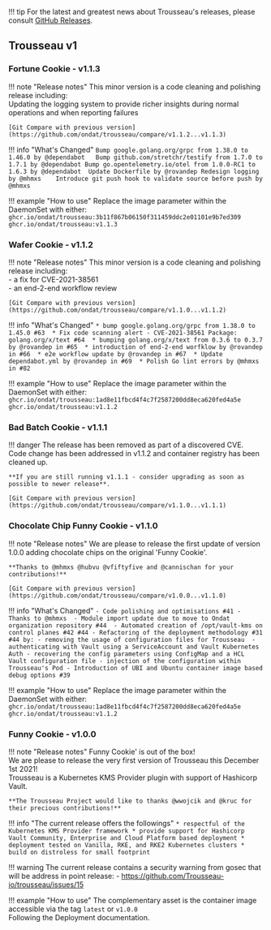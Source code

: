 !!! tip 
    For the latest and greatest news about Trousseau's releases, please consult [GitHub Releases](https://github.com/ondat/trousseau/releases).

## **Trousseau v1** 

### Fortune Cookie - v1.1.3

!!! note "Release notes"
    This minor version is a code cleaning and polishing release including:  
    Updating the logging system to provide richer insights during normal operations and when reporting failures  

    [Git Compare with previous version](https://github.com/ondat/trousseau/compare/v1.1.2...v1.1.3)


!!! info "What's Changed"
    ```
    Bump google.golang.org/grpc from 1.38.0 to 1.46.0 by @dependabot  
    Bump github.com/stretchr/testify from 1.7.0 to 1.7.1 by @dependabot
    Bump go.opentelemetry.io/otel from 1.0.0-RC1 to 1.6.3 by @dependabot 
    Update Dockerfile by @rovandep
    Redesign logging by @mhmxs   
    Introduce git push hook to validate source before push by @mhmxs 
    ```

!!! example "How to use"
    Replace the image parameter within the DaemonSet with either: 
    ```
    ghcr.io/ondat/trousseau:3b11f867b06150f311459ddc2e01101e9b7ed309
    ghcr.io/ondat/trousseau:v1.1.3
    ```

### Wafer Cookie - v1.1.2

!!! note "Release notes"
    This minor version is a code cleaning and polishing release including:  
    - a fix for CVE-2021-38561  
    - an end-2-end workflow review 

    [Git Compare with previous version](https://github.com/ondat/trousseau/compare/v1.1.0...v1.1.2)

!!! info "What's Changed"
    ```
    * bump google.golang.org/grpc from 1.38.0 to 1.45.0 #63 
    * Fix code scanning alert - CVE-2021-38561 Package: golang.org/x/text #64 
    * bumping golang.org/x/text from 0.3.6 to 0.3.7 by @rovandep in #65 
    * introduction of end-2-end worfklow by @rovandep in #66 
    * e2e workflow update by @rovandep in #67 
    * Update dependabot.yml by @rovandep in #69 
    * Polish Go lint errors by @mhmxs in #82 
    ```

!!! example "How to use"
    Replace the image parameter within the DaemonSet with either: 
    ```
    ghcr.io/ondat/trousseau:1ad8e11fbcd4f4c7f2587200dd8eca620fed4a5e
    ghcr.io/ondat/trousseau:v1.1.2
    ```

### Bad Batch Cookie - v1.1.1 
!!! danger
    The release has been removed as part of a discovered CVE.   
    Code change has been addressed in v1.1.2 and container registry has been cleaned up.    

    **If you are still running v1.1.1 - consider upgrading as soon as possible to newer release**. 

    [Git Compare with previous version](https://github.com/ondat/trousseau/compare/v1.1.0...v1.1.1)

### Chocolate Chip Funny Cookie - v1.1.0 
!!! note "Release notes"
    We are please to release the first update of version 1.0.0 adding chocolate chips on the original 'Funny Cookie'.   

    **Thanks to @mhmxs @hubvu @vfiftyfive and @cannischan for your contributions!**

    [Git Compare with previous version](https://github.com/ondat/trousseau/compare/v1.0.0...v1.1.0)

!!! info "What's Changed"
    ```
    - Code polishing and optimisations #41 - Thanks to @mhmxs 
    - Module import update due to move to Ondat organization repository #44 
    - Automated creation of /opt/vault-kms on control planes #42 #44
    - Refactoring of the deployment methodology #31 #44 by:
    - removing the usage of configuration files for Trousseau 
    - authenticating with Vault using a ServiceAccount and Vault Kubernetes Auth
    - recovering the config parameters using ConfigMap and a HCL Vault configuration file
    - injection of the configuration within Trousseau's Pod
    - Introduction of UBI and Ubuntu container image based debug options #39 
    ```

!!! example "How to use"
    Replace the image parameter within the DaemonSet with either: 
    ```
    ghcr.io/ondat/trousseau:1ad8e11fbcd4f4c7f2587200dd8eca620fed4a5e
    ghcr.io/ondat/trousseau:v1.1.2
    ```

### Funny Cookie - v1.0.0

!!! note "Release notes"
    Funny Cookie' is out of the box!   
    We are please to release the very first version of Trousseau this December 1st 2021!  
    Trousseau is a Kubernetes KMS Provider plugin with support of Hashicorp Vault.   

    **The Trousseau Project would like to thanks @wwojcik and @kruc for their precious contributions!** 
 
!!! info "The current release offers the followings"
    ```
    * respectful of the Kubernetes KMS Provider framework
    * provide support for Hashicorp Vault Community, Enterprise and Cloud Platform based deployment
    * deployment tested on Vanilla, RKE, and RKE2 Kubernetes clusters
    * build on distroless for small footprint 
    ```

!!! warning
    The current release contains a security warning from gosec that will be address in point release:
    - https://github.com/Trousseau-io/trousseau/issues/15

!!! example "How to use"
    The complementary asset is the container image accessible via the tag ```latest``` or ```v1.0.0```  
    Following the Deployment documentation.
